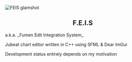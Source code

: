 ![FEIS glamshot](https://i.imgur.com/Z4araqI.png)

<h2 align=center>F.E.I.S</h2>
a.k.a.  _Fumen Edit Integration System_

Jubeat chart editor written in C++ using SFML & Dear ImGui

Development status entirely depends on my motivation
